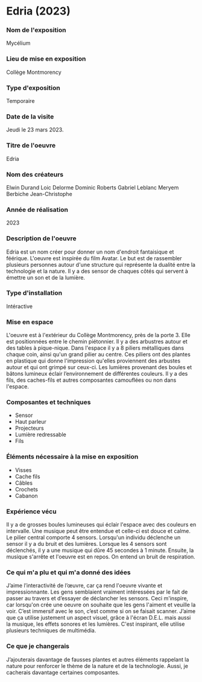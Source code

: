 
# Edria (2023)

### Nom de l'exposition
Mycélium


### Lieu de mise en exposition
Collège Montmorency


### Type d'exposition
Temporaire


### Date de la visite
Jeudi le 23 mars 2023.


### Titre de l'oeuvre
Edria


### Nom des créateurs
Elwin Durand
Loic Delorme
Dominic Roberts
Gabriel Leblanc
Meryem Berbiche
Jean-Christophe


### Année de réalisation
2023


### Description de l'oeuvre
Edria est un nom créer pour donner un nom d'endroit fantaisique et féérique. L'oeuvre est inspirée du film Avatar. Le but est de rassembler plusieurs personnes autour d'une structure qui représente la dualité entre la technologie et la nature. Il y a des sensor de chaques côtés qui servent à émettre un son et de la lumière.


### Type d'installation
Intéractive


### Mise en espace
L'oeuvre est à l'extérieur du Collège Montmorency, près de la porte 3. Elle est positionnées entre le chemin piétonnier. Il y a des arbustres autour et des tables à pique-nique. Dans l'espace il y a 8 piliers métalliques dans chaque coin, ainsi qu'un grand pilier au centre. Ces piliers ont des plantes en plastique qui donne l'impression qu'elles proviennent des arbustes autour et qui ont grimpé sur ceux-ci. Les lumières provenant des boules et bâtons lumineux éclair l’environnement de différentes couleurs. Il y a des fils, des caches-fils et autres composantes camouflées ou non dans l'espace.


### Composantes et techniques 
- Sensor
- Haut parleur
- Projecteurs
- Lumière redressable
- Fils


### Éléments nécessaire à la mise en exposition
- Visses
- Cache fils
- Câbles
- Crochets
- Cabanon

### Expérience vécu
Il y a de grosses boules lumineuses qui éclair l'espace avec des couleurs en intervalle. Une musique peut être entendue et celle-ci est douce et calme. Le pilier central comporte 4 sensors. Lorsqu'un individu déclenche un sensor il y a du bruit et des lumières. Lorsque les 4 sensors sont déclenchés, il y a une musique qui dûre 45 secondes à 1 minute. Ensuite, la musique s'arrête et l'oeuvre est en repos. On entend un bruit de respiration. 


### Ce qui m'a plu et qui m'a donné des idées
J’aime l’interactivité de l’œuvre, car ça rend l'oeuvre vivante et impressionnante. Les gens semblaient vraiment intéressées par le fait de passer au travers et d’essayer de déclancher les sensors. Ceci m'inspire, car lorsqu'on crée une oeuvre on souhaite que les gens l'aiment et veuille la voir. C’est immersif avec le son, c’est comme si on se faisait scanner. J’aime que ça utilise justement un aspect visuel, grâce à l'écran D.E.L. mais aussi la musique, les effets sonores et les lumières. C'est inspirant, elle utilise plusieurs techniques de multimédia.  


### Ce que je changerais
J’ajouterais davantage de fausses plantes et autres éléments rappelant la nature pour renforcer le thème de la nature et de la technologie. Aussi, je cacherais davantage certaines composantes.
